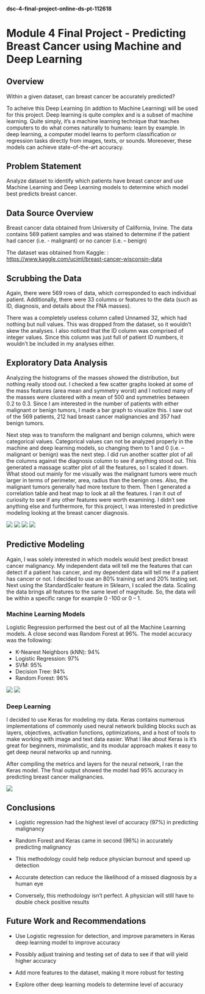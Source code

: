 #### dsc-4-final-project-online-ds-pt-112618

# Module 4 Final Project - Predicting Breast Cancer using Machine and Deep Learning


## Overview

Within a given dataset, can breast cancer be accurately predicted?

To acheive this Deep Learning (in addtion to Machine Learning) will be used for this project.  Deep learning is quite complex and is a subset of machine learning. Quite simply, it’s a machine learning technique that teaches computers to do what comes naturally to humans: learn by example. In deep learning, a computer model learns to perform classification or regression tasks directly from images, texts, or sounds.  Moreoever, these models can achieve state-of-the-art accuracy.

## Problem Statement

Analyze dataset to identify which patients have breast cancer and use Machine Learning and Deep Learning models to determine which model best predicts breast cancer.

## Data Source Overview

Breast cancer data obtained from University of California, Irvine.  The data contains 569 patient samples and was stained to determine if the patient had cancer (i.e. - malignant) or no cancer (i.e. – benign)

The dataset was obtained from Kaggle: : https://www.kaggle.com/uciml/breast-cancer-wisconsin-data

## Scrubbing the Data

Again, there were 569 rows of data, which corresponded to each individual patient. Additionally, there were 33 columns or features to the data (such as ID, diagnosis, and details about the FNA masses). 

There was a completely useless column called Unnamed 32, which had nothing but null values. This was dropped from the dataset, so it wouldn’t skew the analyses. I also noticed that the ID column was comprised of integer values. Since this column was just full of patient ID numbers, it wouldn’t be included in my analyses either.

## Exploratory Data Analysis

Analyzing the histograms of the masses showed the distribution, but nothing really stood out. I checked a few scatter graphs looked at some of the mass features (area mean and symmetry worst) and I noticed many of the masses were clustered with a mean of 500 and symmetries between 0.2 to 0.3. Since I am interested in the number of patients with either malignant or benign tumors, I made a bar graph to visualize this. I saw out of the 569 patients, 212 had breast cancer malignancies and 357 had benign tumors.

Next step was to transform the malignant and benign columns, which were categorical values. Categorical values can not be analyzed properly in the machine and deep learning models, so changing them to 1 and 0 (i.e. – malignant or benign) was the next step. I did run another scatter plot of all the columns against the diagnosis column to see if anything stood out. This generated a massage scatter plot of all the features, so I scaled it down. What stood out mainly for me visually was the malignant tumors were much larger in terms of perimeter, area, radius than the benign ones. Also, the malignant tumors generally had more texture to them. Then I generated a correlation table and heat map to look at all the features. I ran it out of curiosity to see if any other features were worth examining. I didn’t see anything else and furthermore, for this project, I was interested in predictive modeling looking at the breast cancer diagnosis.


<img src='https://github.com/Sugaboo/dsc-4-final-project-online-ds-pt-112618/blob/master/hr_histogram_plots.png'>

<img src='https://github.com/Sugaboo/dsc-4-final-project-online-ds-pt-112618/blob/master/mod%204%20scatter%20plot.png'>

<img src='https://github.com/Sugaboo/dsc-4-final-project-online-ds-pt-112618/blob/master/mod%204%20tumor%20types.png'>

<img src='https://github.com/Sugaboo/dsc-4-final-project-online-ds-pt-112618/blob/master/mod%204%20tumor%20scatter%20plot.png'>



## Predictive Modeling

Again, I was solely interested in which models would best predict breast cancer malignancy. My independent data will tell me the features that can detect if a patient has cancer, and my dependent data will tell me if a patient has cancer or not. I decided to use an 80% training set and 20% testing set. Next using the StandardScaler feature in Sklearn, I scaled the data. Scaling the data brings all features to the same level of magnitude. So, the data will be within a specific range for example 0 -100 or 0 – 1.

### Machine Learning Models

Logistic Regression performed the best out of all the Machine Learning models. A close second was Random Forest at 96%. The model accuracy was the following:

* 	K-Nearest Neighbors (kNN): 94%
* 	Logistic Regression: 97%
* 	SVM: 95%
* 	Decision Tree: 94%
* 	Random Forest: 96%

<img src='https://github.com/Sugaboo/dsc-4-final-project-online-ds-pt-112618/blob/master/CM_log%20reg.PNG'>

<img src='https://github.com/Sugaboo/dsc-4-final-project-online-ds-pt-112618/blob/master/CM_DT.PNG'>

### Deep Learning

I decided to use Keras for modeling my data. Keras contains numerous implementations of commonly used neural network building blocks such as layers, objectives, activation functions, optimizations, and a host of tools to make working with image and text data easier. What I like about Keras is it’s great for beginners, minimalistic, and its modular approach makes it easy to get deep neural networks up and running.

After compiling the metrics and layers for the neural network, I ran the Keras model. The final output showed the model had 95% accuracy in predicting breast cancer malignancies.

<img src='https://github.com/Sugaboo/dsc-4-final-project-online-ds-pt-112618/blob/master/CM_Keras.PNG'>

## Conclusions

* Logistic regression had the highest level of accuracy (97%) in predicting malignancy 

* Random Forest and Keras came in second (96%) in accurately predicting malignancy

* This methodology could help reduce physician burnout and speed up detection

* Accurate detection can reduce the likelihood of a missed diagnosis by a human eye

* Conversely, this methodology isn’t perfect. A physician will still have to double check positive results

## Future Work and Recommendations

* Use Logistic regression for detection, and improve parameters in Keras deep learning model to improve accuracy

* Possibly adjust training and testing set of data to see if that will yield higher accuracy

* Add more features to the dataset, making it more robust for testing

* Explore other deep learning models to determine level of accuracy

